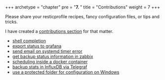 +++
archetype = "chapter"
pre = "<b>7. </b>"
title = "Contributions"
weight = 7
+++


Please share your resticprofile recipes, fancy configuration files, or tips and tricks.

I have created a [contributions section](https://github.com/creativeprojects/resticprofile/tree/master/contrib) for that matter.

- [shell completion](https://github.com/creativeprojects/resticprofile/tree/master/contrib/completion)
- [export status to grafana](https://github.com/creativeprojects/resticprofile/tree/master/contrib/grafana)
- [send email on systemd timer error](https://github.com/creativeprojects/resticprofile/tree/master/contrib/systemd)
- [get backup status information in zabbix](https://github.com/creativeprojects/resticprofile/tree/master/contrib/zabbix)
- [scheduling inside a docker container](https://github.com/creativeprojects/resticprofile/tree/master/contrib/schedule-in-docker)
- [backup stats in InfluxDB via Telegraf](https://github.com/creativeprojects/resticprofile/tree/master/contrib/telegraf)
- [use a protected folder for configuration on Windows](https://github.com/creativeproejcts/resticprofile/tree/master/contrib/windows-protected-folder)
